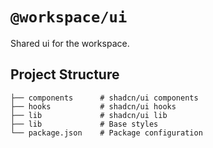# `@workspace/ui`

Shared ui for the workspace.

## Project Structure

```
├── components      # shadcn/ui components
├── hooks           # shadcn/ui hooks
├── lib             # shadcn/ui lib
├── lib             # Base styles
└── package.json    # Package configuration
```
